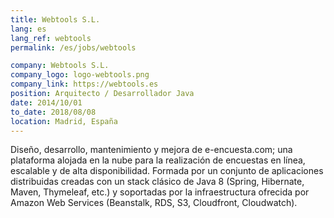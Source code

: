 ```yaml
---
title: Webtools S.L.
lang: es
lang_ref: webtools
permalink: /es/jobs/webtools

company: Webtools S.L.
company_logo: logo-webtools.png
company_link: https://webtools.es
position: Arquitecto / Desarrollador Java
date: 2014/10/01
to_date: 2018/08/08
location: Madrid, España
---
```

Diseño, desarrollo, mantenimiento y mejora de e-encuesta.com; una plataforma alojada en la nube para la realización de encuestas en línea, escalable y de alta disponibilidad. Formada por un conjunto de aplicaciones distribuidas creadas con un stack clásico de Java 8 (Spring, Hibernate, Maven, Thymeleaf, etc.) y soportadas por la infraestructura ofrecida por Amazon Web Services (Beanstalk, RDS, S3, Cloudfront, Cloudwatch).
<!--more-->